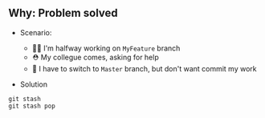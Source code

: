 ## Why: Problem solved
- Scenario:
  - 🏃‍♀️ I'm halfway working on `MyFeature` branch
  - ⛑️ My collegue comes, asking for help
  - 💱 I have to switch to `Master` branch, but don't want commit my work

- Solution
```console
git stash
git stash pop
```
